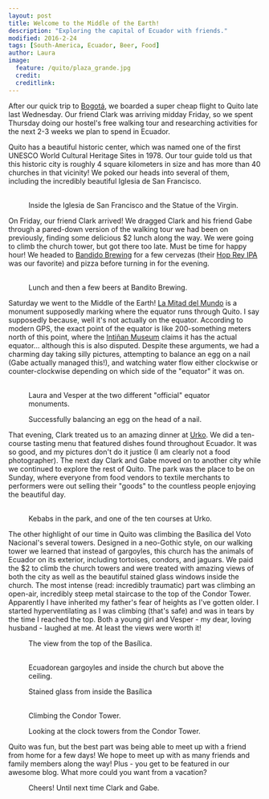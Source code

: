 ```yaml
---
layout: post
title: Welcome to the Middle of the Earth!
description: "Exploring the capital of Ecuador with friends."
modified: 2016-2-24
tags: [South-America, Ecuador, Beer, Food]
author: Laura
image:
  feature: /quito/plaza_grande.jpg
  credit:
  creditlink:
---
```


After our quick trip to [Bogotá](http://vesperandlaura.com/Bogota-Colombia/), we boarded a super cheap flight to Quito late last Wednesday. Our friend Clark was arriving midday Friday, so we spent Thursday doing our hostel's free walking tour and researching activities for the next 2-3 weeks we plan to spend in Ecuador.

Quito has a beautiful historic center, which was named one of the first UNESCO World Cultural Heritage Sites in 1978. Our tour guide told us that this historic city is roughly 4 square kilometers in size and has more than 40 churches in that vicinity! We poked our heads into several of them, including the incredibly beautiful Iglesia de San Francisco.
<figure class="half">
    <a href="/images/quito/iglesia_de_san_francisco.jpg"><img src="/images/quito/iglesia_de_san_francisco.jpg" alt=""></a>
    <a href="/images/quito/statue_of_the_virgin.jpg"><img src="/images/quito/statue_of_the_virgin.jpg" alt=""></a>
    <figcaption>Inside the Iglesia de San Francisco and the Statue of the Virgin.</figcaption>
</figure>

On Friday, our friend Clark arrived! We dragged Clark and his friend Gabe through a pared-down version of the walking tour we had been on previously, finding some delicious $2 lunch along the way. We were going to climb the church tower, but got there too late. Must be time for happy hour! We headed to [Bandido Brewing](http://bandidobrewing.com/home-en/) for a few cervezas (their [Hop Rey IPA](https://untappd.com/b/bandido-brewing-hop-rey-american-ipa/614526) was our favorite) and pizza before turning in for the evening.
<figure class="half">
    <a href="/images/quito/fish_lunch.jpg"><img src="/images/quito/fish_lunch.jpg" alt=""></a>
    <a href="/images/quito/bandito_brewing_beers.jpg"><img src="/images/quito/bandito_brewing_beers.jpg" alt=""></a>
    <figcaption>Lunch and then a few beers at Bandito Brewing.</figcaption>
</figure>

Saturday we went to the Middle of the Earth! [La Mitad del Mundo](https://en.wikipedia.org/wiki/Ciudad_Mitad_del_Mundo) is a monument supposedly marking where the equator runs through Quito. I say supposedly because, well it's not actually on the equator. According to modern GPS, the exact point of the equator is like 200-something meters north of this point, where the [Intiñan Museum](http://en.museointinan.com.ec/) claims it has the actual equator... although this is also disputed. Despite these arguments, we had a charming day taking silly pictures, attempting to balance an egg on a nail (Gabe actually managed this!), and watching water flow either clockwise or counter-clockwise depending on which side of the "equator" it was on. 
<figure class="half">
    <a href="/images/quito/laura_straddling_the_equator.jpg"><img src="/images/quito/laura_straddling_the_equator.jpg" alt=""></a>
    <a href="/images/quito/l_and_v_at_equator.jpg"><img src="/images/quito/l_and_v_at_equator.jpg" alt=""></a>
    <figcaption>Laura and Vesper at the two different "official" equator monuments.</figcaption>
</figure>
<figure>
    <a href="/images/quito/balancing_an_egg.jpg"><img src="/images/quito/balancing_an_egg.jpg" alt=""></a>
    <figcaption>Successfully balancing an egg on the head of a nail.</figcaption>
</figure>

That evening, Clark treated us to an amazing dinner at [Urko](http://www.urko.rest/welcome#about-1). We did a ten-course tasting menu that featured dishes found throughout Ecuador. It was so good, and my pictures don't do it justice (I am clearly not a food photographer). The next day Clark and Gabe moved on to another city while we continued to explore the rest of Quito. The park was the place to be on Sunday, where everyone from food vendors to textile merchants to performers were out selling their "goods" to the countless people enjoying the beautiful day.
<figure class="half">
    <a href="/images/quito/kebabs_in_the_park.jpg"><img src="/images/quito/kebabs_in_the_park.jpg" alt=""></a>
    <a href="/images/quito/a_dish_from_urko.jpg"><img src="/images/quito/a_dish_from_urko.jpg" alt=""></a>
    <figcaption>Kebabs in the park, and one of the ten courses at Urko.</figcaption>
</figure>
 
The other highlight of our time in Quito was climbing the Basílica del Voto Nacional's several towers. Designed in a neo-Gothic style, on our walking tower we learned that instead of gargoyles, this church has the animals of Ecuador on its exterior, including tortoises, condors, and jaguars. We paid the $2 to climb the church towers and were treated with amazing views of both the city as well as the beautiful stained glass windows inside the church. The most intense (read: incredibly traumatic) part was climbing an open-air, incredibly steep metal staircase to the top of the Condor Tower. Apparently I have inherited my father's fear of heights as I've gotten older. I started hyperventilating as I was climbing (that's safe) and was in tears by the time I reached the top. Both a young girl and Vesper - my dear, loving husband - laughed at me. At least the views were worth it!
<figure>
    <a href="/images/quito/view_from_the_top.jpg"><img src="/images/quito/view_from_the_top.jpg" alt=""></a>
    <figcaption>The view from the top of the Basílica.</figcaption>
</figure>
<figure class="half">
    <a href="/images/quito/ecuadorean_gargoyles.jpg"><img src="/images/quito/ecuadorean_gargoyles.jpg" alt=""></a>
    <a href="/images/quito/inside_above_pews.jpg"><img src="/images/quito/inside_above_pews.jpg" alt=""></a>
    <figcaption>Ecuadorean gargoyles and inside the church but above the ceiling.</figcaption>
</figure>
<figure>
    <a href="/images/quito/interior_of_the_basilica.jpg"><img src="/images/quito/interior_of_the_basilica.jpg" alt=""></a>
    <figcaption>Stained glass from inside the Basílica</figcaption>
</figure>
<figure class="half">
    <a href="/images/quito/up_one.jpg"><img src="/images/quito/up_one.jpg" alt=""></a>
    <a href="/images/quito/up_two.jpg"><img src="/images/quito/up_two.jpg" alt=""></a>
    <figcaption>Climbing the Condor Tower.</figcaption>
</figure>
<figure>
    <a href="/images/quito/clock_towers.jpg"><img src="/images/quito/clock_towers.jpg" alt=""></a>
    <figcaption>Looking at the clock towers from the Condor Tower.</figcaption>
</figure>

Quito was fun, but the best part was being able to meet up with a friend from home for a few days! We hope to meet up with as many friends and family members along the way! Plus - you get to be featured in our awesome blog. What more could you want from a vacation? 

<figure>
    <a href="/images/quito/bandito_brewing_cheers.jpg"><img src="/images/quito/bandito_brewing_cheers.jpg" alt=""></a>
    <figcaption>Cheers! Until next time Clark and Gabe.</figcaption>
</figure>
